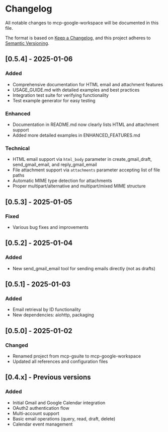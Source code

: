 # Changelog

All notable changes to mcp-google-workspace will be documented in this file.

The format is based on [Keep a Changelog](https://keepachangelog.com/en/1.0.0/),
and this project adheres to [Semantic Versioning](https://semver.org/spec/v2.0.0.html).

## [0.5.4] - 2025-01-06

### Added
- Comprehensive documentation for HTML email and attachment features
- USAGE_GUIDE.md with detailed examples and best practices
- Integration test suite for verifying functionality
- Test example generator for easy testing

### Enhanced
- Documentation in README.md now clearly lists HTML and attachment support
- Added more detailed examples in ENHANCED_FEATURES.md

### Technical
- HTML email support via `html_body` parameter in create_gmail_draft, send_gmail_email, and reply_gmail_email
- File attachment support via `attachments` parameter accepting list of file paths
- Automatic MIME type detection for attachments
- Proper multipart/alternative and multipart/mixed MIME structure

## [0.5.3] - 2025-01-05

### Fixed
- Various bug fixes and improvements

## [0.5.2] - 2025-01-04

### Added
- New send_gmail_email tool for sending emails directly (not as drafts)

## [0.5.1] - 2025-01-03

### Added
- Email retrieval by ID functionality
- New dependencies: aiohttp, packaging

## [0.5.0] - 2025-01-02

### Changed
- Renamed project from mcp-gsuite to mcp-google-workspace
- Updated all references and configuration files

## [0.4.x] - Previous versions

### Added
- Initial Gmail and Google Calendar integration
- OAuth2 authentication flow
- Multi-account support
- Basic email operations (query, read, draft, delete)
- Calendar event management
